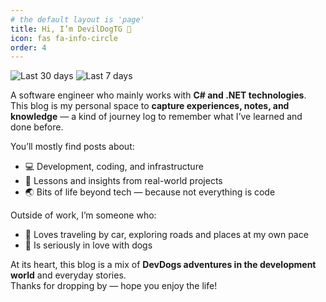 ```yaml
---
# the default layout is 'page'
title: Hi, I’m DevilDogTG 👋
icon: fas fa-info-circle
order: 4
---
```


![Last 30 days](https://wakapi.dev/api/badge/DevilDogTG/DevilDogTG/interval:30_days?label=Last%2030%20days)
![Last 7 days](https://wakapi.dev/api/badge/DevilDogTG/DevilDogTG/interval:7_days?label=Last%207%20days)

A software engineer who mainly works with **C# and .NET technologies**.  
This blog is my personal space to **capture experiences, notes, and knowledge** — a kind of journey log to remember what I’ve learned and done before.

You’ll mostly find posts about:
- 💻 Development, coding, and infrastructure
- 📝 Lessons and insights from real-world projects
- 🌏 Bits of life beyond tech — because not everything is code

Outside of work, I’m someone who:
- 🚗 Loves traveling by car, exploring roads and places at my own pace  
- 🐶 Is seriously in love with dogs

At its heart, this blog is a mix of **DevDogs adventures in the development world** and everyday stories.  
Thanks for dropping by — hope you enjoy the life!

